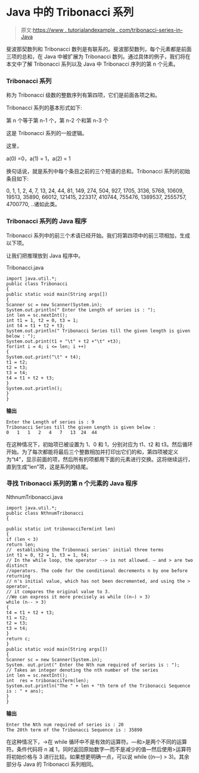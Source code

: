 # Java 中的 Tribonacci 系列

> 原文:[https://www . tutorialandexample . com/tribonacci-series-in-Java](https://www.tutorialandexample.com/tribonacci-series-in-java)

斐波那契数列和 Tribonacci 数列是有联系的。斐波那契数列，每个元素都是前面三项的总和，在 Java 中被扩展为 Tribonacci 数列。通过具体的例子，我们将在本文中了解 Tribonacci 系列以及 Java 中 Tribonacci 序列的第 n 个元素。

### Tribonacci 系列

称为 Tribonacci 级数的整数序列有第四项，它们是前面各项之和。

Tribonacci 系列的基本形式如下:

第 n 个等于第 n-1 个，第 n-2 个和第 n-3 个

这是 Tribonacci 系列的一般逻辑。

这里，

a(0) =0，a(1) = 1，a(2) = 1

换句话说，就是系列中每个条目之前的三个短语的总和。Tribonacci 系列的初始条目如下:

0, 1, 1, 2, 4, 7, 13, 24, 44, 81, 149, 274, 504, 927, 1705, 3136, 5768, 10609, 19513, 35890, 66012, 121415, 223317, 410744, 755476, 1389537, 2555757, 4700770, ..诸如此类。

### Tribonacci 系列的 Java 程序

Tribonacci 系列中的前三个术语已经开始。我们将第四项中的前三项相加，生成以下项。

让我们把推理放到 Java 程序中。

Tribonacci.java

```
import java.util.*;  
public class Tribonacci  
{  
public static void main(String args[])  
{  
Scanner sc = new Scanner(System.in);  
System.out.println(" Enter the Length of series is : ");  
int len = sc.nextInt();  
int t1 = 1, t2 = 0, t3 = 1;  
int t4 = t1 + t2 + t3;  
System.out.println(" Tribonacci Series till the given length is given below : ");  
System.out.print(t1 + "\t" + t2 +"\t" +t3);  
for(int i = 4; i <= len; i ++)  
{  
System.out.print("\t" + t4);  
t1 = t2;  
t2 = t3;  
t3 = t4;  
t4 = t1 + t2 + t3;  
}  
System.out.println();  
}  
} 
```

**输出**

```
Enter the Length of series is : 9
Tribonacci Series till the given Length is given below :
0	1	1	2	4	7	13	24	44 
```

在这种情况下，初始项已被设置为 1、0 和 1，分别对应为 t1、t2 和 t3。然后循环开始。为了每次都能将最后三个整数相加并打印出它们的和，第四项被定义为“t4”，显示前面的项，然后所有的项都用下面的元素进行交换。这将继续运行，直到生成“len”项，这是系列的结尾。

### 寻找 Tribonacci 系列的第 n 个元素的 Java 程序

NthnumTribonacci.java

```
import java.util.*;   
public class NthnumTribonacci 
{  

public static int tribonacciTerm(int len)   
{  
if (len < 3)   
return len;  
//  establishing the Tribonnaci series' initial three terms
int t1 = 0, t2 = 1, t3 = 1, t4;  
// In the while loop, the operator --> is not allowed. — and > are two distinct 
//operators. The code for the conditional decrements n by one before returning 
// n's initial value, which has not been decremented, and using the > operator, 
// it compares the original value to 3.
//We can express it more precisely as while ((n—) > 3)    
while (n-- > 3)     
{  
t4 = t1 + t2 + t3;  
t1 = t2;  
t2 = t3;  
t3 = t4;  
}  
return c;  
}  
public static void main(String args[])   
{  
Scanner sc = new Scanner(System.in);  
System. out.print(" Enter the Nth num required of series is : ");  
// Takes an integer denoting the nth number of the series   
int len = sc.nextInt();    
int  res = tribonacciTerm(len);   
System.out.println("The " + len + "th term of the Tribonacci Sequence is : " + ans);  
}  
} 
```

**输出**

```
Enter the Nth num required of series is : 20
The 20th term of the Tribonacci Sequence is : 35890
```

在这种情况下，->在 while 循环中不是有效的运算符。—和>是两个不同的运算符。条件代码将 n 减 1，同时返回原始数字—而不是减少的值—然后使用>运算符将初始价格与 3 进行比较。如果想更明确一点，可以说 while ((n—) > 3)。其余部分与 Java 的 Tribonacci 系列相同。